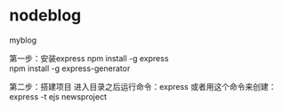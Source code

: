 # nodeblog
myblog

第一步：安装express
npm install -g express  
npm install -g express-generator 

第二步：搭建项目
进入目录之后运行命令：express
或者用这个命令来创建：express -t ejs newsproject